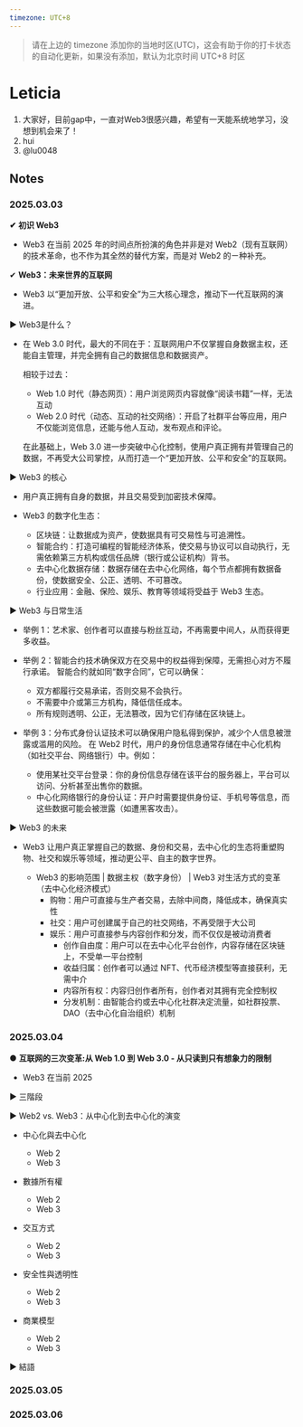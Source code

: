 ```yaml
---
timezone: UTC+8
---
```


> 请在上边的 timezone 添加你的当地时区(UTC)，这会有助于你的打卡状态的自动化更新，如果没有添加，默认为北京时间 UTC+8 时区


# Leticia

1. 大家好，目前gap中，一直对Web3很感兴趣，希望有一天能系统地学习，没想到机会来了！
2. hui
3. @lu0048

## Notes

<!-- Content_START -->

### 2025.03.03

**✔** **初识 Web3**
- Web3 在当前 2025 年的时间点所扮演的角色并非是对 Web2（现有互联网）的技术革命，也不作为其全然的替代方案，而是对 Web2 的ㄧ种补充。


✔ **Web3：未来世界的互联网**
- Web3 以“更加开放、公平和安全”为三大核心理念，推动下一代互联网的演进。


▶ Web3是什么？
- 在 Web 3.0 时代，最大的不同在于：互联网用户不仅掌握自身数据主权，还能自主管理，并完全拥有自己的数据信息和数据资产。

  相较于过去：
    - Web 1.0 时代（静态网页）：用户浏览网页内容就像“阅读书籍”一样，无法互动
    - Web 2.0 时代（动态、互动的社交网络）：开启了社群平台等应用，用户不仅能浏览信息，还能与他人互动，发布观点和评论。

  在此基础上，Web 3.0 进一步突破中心化控制，使用户真正拥有并管理自己的数据，不再受大公司掌控，从而打造一个“更加开放、公平和安全”的互联网。


▶ Web3 的核心
- 用户真正拥有自身的数据，并且交易受到加密技术保障。

- Web3 的数字化生态：
  - 区块链：让数据成为资产，使数据具有可交易性与可追溯性。
  - 智能合约：打造可编程的智能经济体系，使交易与协议可以自动执行，无需依赖第三方机构或信任品牌（银行或公证机构）背书。
  - 去中心化数据存储：数据存储在去中心化网络，每个节点都拥有数据备份，使数据安全、公正、透明、不可篡改。
  - 行业应用：金融、保险、娱乐、教育等领域将受益于 Web3 生态。


▶ Web3 与日常生活

- 举例 1：艺术家、创作者可以直接与粉丝互动，不再需要中间人，从而获得更多收益。

- 举例 2：智能合约技术确保双方在交易中的权益得到保障，无需担心对方不履行承诺。
  智能合约就如同“数字合同”，它可以确保：
  - 双方都履行交易承诺，否则交易不会执行。
  - 不需要中介或第三方机构，降低信任成本。
  - 所有规则透明、公正，无法篡改，因为它们存储在区块链上。

- 举例 3：分布式身份认证技术可以确保用户隐私得到保护，减少个人信息被泄露或滥用的风险。
  在 Web2 时代，用户的身份信息通常存储在中心化机构（如社交平台、网络银行）中。例如：
  - 使用某社交平台登录：你的身份信息存储在该平台的服务器上，平台可以访问、分析甚至出售你的数据。
  - 中心化网络银行的身份认证：开户时需要提供身份证、手机号等信息，而这些数据可能会被泄露（如遭黑客攻击）。


▶ Web3 的未来
- Web3 让用户真正掌握自己的数据、身份和交易，去中心化的生态将重塑购物、社交和娱乐等领域，推动更公平、自主的数字世界。

  - Web3 的影响范围
    | 数据主权（数字身份）
    | Web3 对生活方式的变革（去中心化经济模式）
      - 购物：用户可直接与生产者交易，去除中间商，降低成本，确保真实性
      - 社交：用户可创建属于自己的社交网络，不再受限于大公司
      - 娱乐：用户可直接参与内容创作和分发，而不仅仅是被动消费者
          - 创作自由度：用户可以在去中心化平台创作，内容存储在区块链上，不受单一平台控制
          - 收益归属：创作者可以通过 NFT、代币经济模型等直接获利，无需中介
          - 内容所有权：内容归创作者所有，创作者对其拥有完全控制权
          - 分发机制：由智能合约或去中心化社群决定流量，如社群投票、DAO（去中心化自治组织）机制 


### 2025.03.04

● **互联网的三次变革:从 Web 1.0 到 Web 3.0 - 从只读到只有想象力的限制**
- Web3 在当前 2025

▶ 三階段

▶ Web2 vs. Web3：从中心化到去中心化的演变

- 中心化與去中心化
  - Web 2
  - Web 3

- 數據所有權
  - Web 2
  - Web 3 

- 交互方式
  - Web 2
  - Web 3

- 安全性與透明性
  - Web 2
  - Web 3

- 商業模型
  - Web 2
  - Web 3

▶ 結語


### 2025.03.05


### 2025.03.06


<!-- Content_END -->
